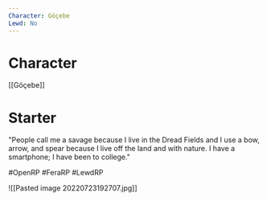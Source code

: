 ```yaml
---
Character: Göçebe
Lewd: No
---
```

# Character
[[Göçebe]]

# Starter
"People call me a savage because I live in the Dread Fields and I use a bow, arrow, and spear because I live off the land and with nature. I have a smartphone; I have been to college." 

#OpenRP #FeraRP #LewdRP 

![[Pasted image 20220723192707.jpg]]